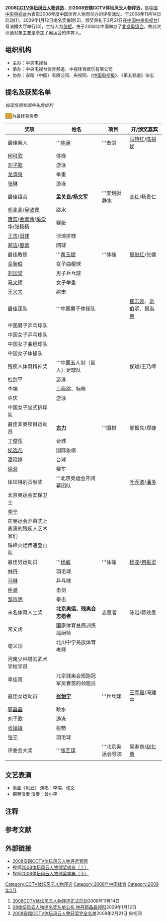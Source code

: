 **2008[CCTV体坛风云人物评选](../Page/CCTV体坛风云人物评选.md "wikilink")**，即**2008安踏CCTV体坛风云人物评选**，是[中国中央电视台](../Page/中国中央电视台.md "wikilink")为表彰2008年度中国体育人物而举办的评奖活动。于2008年11月14日启动\[1\]。2009年1月12日提名奖揭晓\[2\]，颁奖典礼于2月21日在[中国中央电视台](../Page/中国中央电视台.md "wikilink")1号演播大厅举行\[3\]，主持人为[张斌](../Page/张斌_\(主持人\).md "wikilink")。由于2008年中国举办了[北京奥运会](https://zh.wikipedia.org/wiki/北京奥运会 "wikilink")，故此次评选对象主要是参加了奥运会的体育人。

## 组织机构

  - 主办：中央电视台
  - 承办：中央电视台体育频道、中视体育娱乐有限公司
  - 协办：安踏（中国）有限公司、央视网、《[中国电视报](../Page/中国电视报.md "wikilink")》、《第五频道》杂志

## 提名及获奖名单

*按现场颁奖顺序先后排列*

<span style="background:#DAA520; width:50px; border:1px solid #aaa;">     </span>为最终获奖者

| 奖项                                                                                                                                                                                         | 姓名                                                                                       | 项目         | 开/颁奖嘉宾                                                                                                                                           |
| ------------------------------------------------------------------------------------------------------------------------------------------------------------------------------------------ | ---------------------------------------------------------------------------------------- | ---------- | ------------------------------------------------------------------------------------------------------------------------------------------------ |
| 最佳新人                                                                                                                                                                                       | '''[仲满](../Page/仲满.md "wikilink")                                                        | '''击剑      | [马艳红](https://zh.wikipedia.org/wiki/马艳红 "wikilink")/[陈招娣](https://zh.wikipedia.org/wiki/陈招娣 "wikilink")                                          |
| [何可欣](../Page/何可欣.md "wikilink")                                                                                                                                                           | 体操                                                                                       |            |                                                                                                                                                  |
| [刘子歌](../Page/刘子歌.md "wikilink")                                                                                                                                                           | 游泳                                                                                       |            |                                                                                                                                                  |
| [龙清泉](../Page/龙清泉.md "wikilink")                                                                                                                                                           | 举重                                                                                       |            |                                                                                                                                                  |
| [张琳](../Page/张琳.md "wikilink")                                                                                                                                                             | 游泳                                                                                       |            |                                                                                                                                                  |
| 最佳组合                                                                                                                                                                                       | **[孟关良](../Page/孟关良.md "wikilink")/[杨文军](https://zh.wikipedia.org/wiki/杨文军 "wikilink")** | '''皮划艇静水   | [高红](../Page/高红.md "wikilink")/杨贵仁                                                                                                               |
| [郭晶晶](../Page/郭晶晶.md "wikilink")/[吴敏霞](../Page/吴敏霞.md "wikilink")                                                                                                                          | 跳水                                                                                       |            |                                                                                                                                                  |
| [唐宾](https://zh.wikipedia.org/wiki/唐宾 "wikilink")/[金紫薇](../Page/金紫薇.md "wikilink")/[奚爱华](https://zh.wikipedia.org/wiki/奚爱华 "wikilink")/[张杨杨](https://zh.wikipedia.org/wiki/张杨杨 "wikilink") | 赛艇                                                                                       |            |                                                                                                                                                  |
| [王洁](../Page/王洁.md "wikilink")/[田佳](../Page/田佳.md "wikilink")                                                                                                                              | 沙滩排球                                                                                     |            |                                                                                                                                                  |
| [郑洁](../Page/郑洁.md "wikilink")/[晏紫](../Page/晏紫.md "wikilink")                                                                                                                              | 网球                                                                                       |            |                                                                                                                                                  |
| 最佳教练                                                                                                                                                                                       | '''[黄玉斌](../Page/黄玉斌.md "wikilink")                                                      | '''体操      | [周继红](../Page/周继红.md "wikilink")/张健                                                                                                              |
| [金昶伯](https://zh.wikipedia.org/wiki/金昶伯 "wikilink")                                                                                                                                        | 女子曲棍球                                                                                    |            |                                                                                                                                                  |
| [刘国梁](https://zh.wikipedia.org/wiki/刘国梁 "wikilink")                                                                                                                                        | 男子乒乓球                                                                                    |            |                                                                                                                                                  |
| [马文辉](https://zh.wikipedia.org/wiki/马文辉 "wikilink")                                                                                                                                        | 女子举重                                                                                     |            |                                                                                                                                                  |
| [王义夫](../Page/王义夫.md "wikilink")                                                                                                                                                           | 射击                                                                                       |            |                                                                                                                                                  |
| 最佳团队                                                                                                                                                                                       | '''中国男子体操队                                                                               |            | [翟志刚](https://zh.wikipedia.org/wiki/翟志刚 "wikilink")、[刘伯明](https://zh.wikipedia.org/wiki/刘伯明_\(航天员\) "wikilink")、[景海鹏](../Page/景海鹏.md "wikilink") |
| 中国男子乒乓球队                                                                                                                                                                                   |                                                                                          |            |                                                                                                                                                  |
| 中国女子乒乓球队                                                                                                                                                                                   |                                                                                          |            |                                                                                                                                                  |
| 中国女子曲棍球队                                                                                                                                                                                   |                                                                                          |            |                                                                                                                                                  |
| 中国女子体操队                                                                                                                                                                                    |                                                                                          |            |                                                                                                                                                  |
| 残疾人体育精神奖                                                                                                                                                                                   | '''中国五人制（盲人）足球队                                                                          |            | 侯斌/王乃坤                                                                                                                                           |
| 杜剑平                                                                                                                                                                                        | 游泳                                                                                       |            |                                                                                                                                                  |
| 李端                                                                                                                                                                                         | 三级跳、标枪                                                                                   |            |                                                                                                                                                  |
| 许庆                                                                                                                                                                                         | 游泳                                                                                       |            |                                                                                                                                                  |
| 中国女子坐式排球队                                                                                                                                                                                  |                                                                                          |            |                                                                                                                                                  |
| 最佳非奥项目运动员                                                                                                                                                                                  | **[古力](../Page/古力.md "wikilink")**                                                       | '''围棋      | 邹振先/郑捷                                                                                                                                           |
| [丁俊晖](../Page/丁俊晖.md "wikilink")                                                                                                                                                           | 台球                                                                                       |            |                                                                                                                                                  |
| [侯逸凡](../Page/侯逸凡.md "wikilink")                                                                                                                                                           | 国际象棋                                                                                     |            |                                                                                                                                                  |
| [潘晓婷](../Page/潘晓婷.md "wikilink")                                                                                                                                                           | 台球                                                                                       |            |                                                                                                                                                  |
| [徐浪](https://zh.wikipedia.org/wiki/徐浪 "wikilink")                                                                                                                                          | 赛车                                                                                       |            |                                                                                                                                                  |
| 体坛特别贡献奖                                                                                                                                                                                    | '''北京奥运会开闭幕团队                                                                            |            | [叶乔波](../Page/叶乔波.md "wikilink")/[潘多](https://zh.wikipedia.org/wiki/潘多 "wikilink")                                                               |
| 北京奥运会安保卫士                                                                                                                                                                                  |                                                                                          |            |                                                                                                                                                  |
| [李宁](../Page/李宁.md "wikilink")                                                                                                                                                             |                                                                                          |            |                                                                                                                                                  |
| 在奥运会开幕式上表演的残疾人艺术家们                                                                                                                                                                         |                                                                                          |            |                                                                                                                                                  |
| 珠峰火炬传递登山队                                                                                                                                                                                  |                                                                                          |            |                                                                                                                                                  |
| 最佳男运动员                                                                                                                                                                                     | '''[杨威](../Page/杨威.md "wikilink")                                                        | '''体操      | [杨凌](https://zh.wikipedia.org/wiki/杨凌 "wikilink")/[何振梁](../Page/何振梁.md "wikilink")                                                               |
| [林丹](../Page/林丹.md "wikilink")                                                                                                                                                             | 羽毛球                                                                                      |            |                                                                                                                                                  |
| [马琳](../Page/马琳.md "wikilink")                                                                                                                                                             | 乒乓球                                                                                      |            |                                                                                                                                                  |
| [仲满](../Page/仲满.md "wikilink")                                                                                                                                                             | 击剑                                                                                       |            |                                                                                                                                                  |
| [邹市明](../Page/邹市明.md "wikilink")                                                                                                                                                           | 拳击                                                                                       |            |                                                                                                                                                  |
| 未名体育人士奖                                                                                                                                                                                    | **北京奥运、残奥会志愿者**                                                                          | 志愿者        | 陈岩/蒋效愚                                                                                                                                           |
| 常文虎                                                                                                                                                                                        | 国家体育总局训练局厨师                                                                              |            |                                                                                                                                                  |
| 苟义国                                                                                                                                                                                        | 北川中学羌族体育老师                                                                               |            |                                                                                                                                                  |
| 河南少林塔沟武术学校学员                                                                                                                                                                               |                                                                                          |            |                                                                                                                                                  |
| 李佳雨                                                                                                                                                                                        | 北京残奥会短跑冠军吴春苗的领跑员                                                                         |            |                                                                                                                                                  |
| 最佳女运动员                                                                                                                                                                                     | **[张怡宁](../Page/张怡宁.md "wikilink")**                                                     | '''乒乓球     | [王军霞](../Page/王军霞.md "wikilink")/冯建中                                                                                                             |
| [郭晶晶](../Page/郭晶晶.md "wikilink")                                                                                                                                                           | 跳水                                                                                       |            |                                                                                                                                                  |
| [刘子歌](../Page/刘子歌.md "wikilink")                                                                                                                                                           | 游泳                                                                                       |            |                                                                                                                                                  |
| [张娟娟](../Page/张娟娟.md "wikilink")                                                                                                                                                           | 射箭                                                                                       |            |                                                                                                                                                  |
| [张宁](https://zh.wikipedia.org/wiki/张宁 "wikilink")                                                                                                                                          | 羽毛球                                                                                      |            |                                                                                                                                                  |
| 评委会大奖                                                                                                                                                                                      | '''[张艺谋](../Page/张艺谋.md "wikilink")                                                      | '''北京奥运会导演 | 吴寿章/[赵化勇](../Page/赵化勇.md "wikilink")                                                                                                             |
|                                                                                                                                                                                            |                                                                                          |            |                                                                                                                                                  |

## 文艺表演

  - 歌曲《风云》 演唱：李端、[佟文](../Page/佟文.md "wikilink")
  - 钢琴演奏 演奏：曾小平

## 注释

<div class="references-small">

</div>

## 参考文献

## 外部链接

  - [2008安踏CCTV体坛风云人物评选官网](http://sports.cctv.com/special/C22672/01/index.shtml)
  - 视频[2008体坛风云人物颁奖盛典（上）](http://sports.cntv.cn/20120916/102339.shtml)
  - 视频[2008体坛风云人物颁奖盛典（下）](http://sports.cntv.cn/20120916/102338.shtml)

[Category:CCTV体坛风云人物评选](https://zh.wikipedia.org/wiki/Category:CCTV体坛风云人物评选 "wikilink")
[Category:2008年中国体育](https://zh.wikipedia.org/wiki/Category:2008年中国体育 "wikilink")
[Category:2009年2月](https://zh.wikipedia.org/wiki/Category:2009年2月 "wikilink")

1.  [2008CCTV体坛风云人物评选正式启动](http://sports.sohu.com/20081114/n260644227.shtml)2008年11月14日
2.  [08体坛风云人物提名奖名单公布
    林丹郭晶晶领衔](http://sports.sohu.com/20090112/n261708684.shtml)2009年1月12日
3.  [2008安踏CCTV体坛风云人物获奖完全名单](http://sports.cctv.com/special/C22672/20090221/105567.shtml)2009年2月21日
    央视网